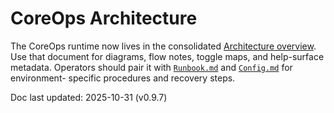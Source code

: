 # CoreOps Architecture

The CoreOps runtime now lives in the consolidated [Architecture overview](../Architecture.md).
Use that document for diagrams, flow notes, toggle maps, and help-surface metadata. Operators
should pair it with [`Runbook.md`](Runbook.md) and [`Config.md`](Config.md) for environment-
specific procedures and recovery steps.

Doc last updated: 2025-10-31 (v0.9.7)
